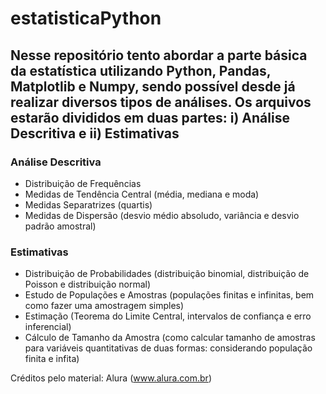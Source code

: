 # estatisticaPython

## Nesse repositório tento abordar a parte básica da estatística utilizando Python, Pandas, Matplotlib e Numpy, sendo possível desde já realizar diversos tipos de análises. Os arquivos estarão divididos em duas partes: i) Análise Descritiva e ii) Estimativas

### Análise Descritiva
- Distribuição de Frequências
- Medidas de Tendência Central (média, mediana e moda)
- Medidas Separatrizes (quartis)
- Medidas de Dispersão (desvio médio absoludo, variância e desvio padrão amostral)

### Estimativas
- Distribuição de Probabilidades (distribuição binomial, distribuição de Poisson e distribuição normal)
- Estudo de Populações e Amostras (populações finitas e infinitas, bem como fazer uma amostragem simples)
- Estimação (Teorema do Limite Central, intervalos de confiança e erro inferencial)
- Cálculo de Tamanho da Amostra (como calcular tamanho de amostras para variáveis quantitativas de duas formas: considerando população finita e infita)

Créditos pelo material: Alura (www.alura.com.br)
